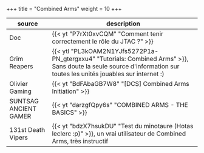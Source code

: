 +++
title = "Combined Arms"
weight = 10
+++

source                | description
--------------------- | -----------
Doc                   | {{< yt "P7rXt0xvCQM" "Comment tenir correctement le rôle du JTAC ?" >}}
Grim Reapers          | {{< ytl "PL3kOAM2N1YJfs5272P1a-PN_gtergxxu4" "Tutorials: Combined Arms" >}}, Sans doute la seule source d'information sur toutes les unités jouables sur internet :)
Olivier Gaming        | {{< yt "BdFAbaGB7W8" "[DCS] Combined Arms Initiation" >}}
SUNTSAG ANCIENT GAMER | {{< yt "darzgfQpy6s" "COMBINED ARMS - THE BASICS" >}}
131st Death Vipers    | {{< yt "bdzX7hsukDU" "Test du minotaure (Hotas leclerc :p)" >}}, un vrai utilisateur de Combined Arms, très instructif
